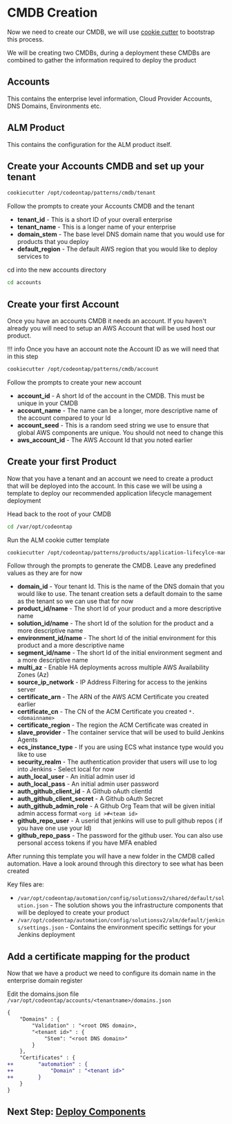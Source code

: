 # CMDB Creation

Now we need to create our CMDB, we will use [cookie cutter](https://github.com/audreyr/cookiecutter) to bootstrap this process.

We will be creating two CMDBs, during a deployment these CMDBs are combined to gather the information required to deploy the product

## Accounts

This contains the enterprise level information, Cloud Provider Accounts, DNS Domains, Environments etc.

## ALM Product

This contains the configuration for the ALM product itself.

## Create your Accounts CMDB and set up your tenant

```bash
cookiecutter /opt/codeontap/patterns/cmdb/tenant
```

Follow the prompts to create your Accounts CMDB and the tenant  

- **tenant_id** - This is a short ID of your overall enterprise
- **tenant_name** - This is a longer name of your enterprise
- **domain_stem** - The base level DNS domain name that you would use for products that you deploy
- **default_region** - The default AWS region that you would like to deploy services to

cd into the new accounts directory

```bash
cd accounts
```

## Create your first Account

Once you have an accounts CMDB it needs an account. If you haven't already you will need to setup an AWS Account that will be used host our product.

!!! info
  Once you have an account note the Account ID as we will need that in this step

```bash
cookiecutter /opt/codeontap/patterns/cmdb/account
```

Follow the prompts to create your new account

- **account_id** - A short Id of the account in the CMDB. This must be unique in your CMDB
- **account_name** - The name can be a longer, more descriptive name of the account compared to your Id
- **account_seed** - This is a random seed string we use to ensure that global AWS components are unique. You should not need to change this
- **aws_account_id** - The AWS Account Id that you noted earlier

## Create your first Product

Now that you have a tenant and an account we need to create a product that will be deployed into the account. In this case we will be using a template to deploy our recommended application lifecycle management deployment

Head back to the root of your CMDB

```bash
cd /var/opt/codeontap
```

Run the ALM cookie cutter template

```bash
cookiecutter /opt/codeontap/patterns/products/application-lifecylce-management
```

Follow through the prompts to generate the CMDB. Leave any predefined values as they are for now

- **domain_id** - Your tenant Id. This is the name of the DNS domain that you would like to use. The tenant creation sets a default domain to the same as the tenant so we can use that for now
- **product_id/name** - The short Id of your product and a more descriptive name
- **solution_id/name** - The short Id of the solution for the product and a more descriptive name
- **environment_id/name** - The short Id of the initial environment for this product and a more descriptive name
- **segment_id/name** - The short Id of the initial environment segment and a more descriptive name
- **multi_az** - Enable HA deployments across multiple AWS Availability Zones (Az)
- **source_ip_network** - IP Address Filtering for access to the jenkins server
- **certificate_arn** - The ARN of the AWS ACM Certificate you created earlier
- **certificate_cn** - The CN of the ACM Certificate you created `*.<domainname>`
- **certificate_region** - The region the ACM Certificate was created in 
- **slave_provider** - The container service that will be used to build Jenkins Agents
- **ecs_instance_type** - If you are using ECS what instance type would you like to use
- **security_realm** - The authentication provider that users will use to log into Jenkins - Select local for now
- **auth_local_user** - An initial admin user id
- **auth_local_pass** - An initial admin user password
- **auth_github_client_id** - A Github oAuth clientId
- **auth_github_client_secret** - A Github oAuth Secret
- **auth_github_admin_role** - A Github Org Team that will be given initial admin access format `<org id >#<team id>`
- **github_repo_user** - A userid that jenkins will use to pull github repos ( if you have one use your Id)
- **github_repo_pass** - The password for the github user. You can also use personal access tokens if you have MFA enabled

After running this template you will have a new folder in the CMDB called automation. Have a look around through this directory to see what has been created

Key files are:

- `/var/opt/codeontap/automation/config/solutionsv2/shared/default/solution.json` - The solution shows you the infrastructure components that will be deployed to create your product
- `/var/opt/codeontap/automation/config/solutionsv2/alm/default/jenkins/settings.json` - Contains the environment specific settings for your Jenkins deployment

## Add a certificate mapping for the product

Now that we have a product we need to configure its domain name in the enterprise domain register

Edit the domains.json file `/var/opt/codeontap/accounts/<tenantname>/domains.json`
```diff
{
    "Domains" : {
        "Validation" : "<root DNS domain>,
        "<tenant id>" : {
            "Stem": "<root DNS domain>"
        }
    },
    "Certificates" : {
++        "automation" : {
++            "Domain" : "<tenant id>"
++        }
    }
}
```

## Next Step: [Deploy Components](./deploy-components.md)